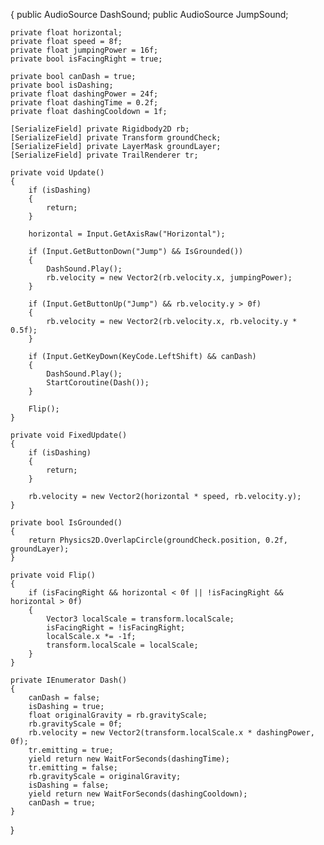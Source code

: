 {
    public AudioSource DashSound;
    public AudioSource JumpSound;

    private float horizontal;
    private float speed = 8f;
    private float jumpingPower = 16f;
    private bool isFacingRight = true;

    private bool canDash = true;
    private bool isDashing;
    private float dashingPower = 24f;
    private float dashingTime = 0.2f;
    private float dashingCooldown = 1f;

    [SerializeField] private Rigidbody2D rb;
    [SerializeField] private Transform groundCheck;
    [SerializeField] private LayerMask groundLayer;
    [SerializeField] private TrailRenderer tr;

    private void Update()
    {
        if (isDashing)
        {
            return;
        }

        horizontal = Input.GetAxisRaw("Horizontal");

        if (Input.GetButtonDown("Jump") && IsGrounded())
        {
            DashSound.Play();
            rb.velocity = new Vector2(rb.velocity.x, jumpingPower);
        }

        if (Input.GetButtonUp("Jump") && rb.velocity.y > 0f)
        {
            rb.velocity = new Vector2(rb.velocity.x, rb.velocity.y * 0.5f);
        }

        if (Input.GetKeyDown(KeyCode.LeftShift) && canDash)
        {
            DashSound.Play();
            StartCoroutine(Dash());
        }

        Flip();
    }

    private void FixedUpdate()
    {
        if (isDashing)
        {
            return;
        }

        rb.velocity = new Vector2(horizontal * speed, rb.velocity.y);
    }

    private bool IsGrounded()
    {
        return Physics2D.OverlapCircle(groundCheck.position, 0.2f, groundLayer);
    }

    private void Flip()
    {
        if (isFacingRight && horizontal < 0f || !isFacingRight && horizontal > 0f)
        {
            Vector3 localScale = transform.localScale;
            isFacingRight = !isFacingRight;
            localScale.x *= -1f;
            transform.localScale = localScale;
        }
    }

    private IEnumerator Dash()
    {
        canDash = false;
        isDashing = true;
        float originalGravity = rb.gravityScale;
        rb.gravityScale = 0f;
        rb.velocity = new Vector2(transform.localScale.x * dashingPower, 0f);
        tr.emitting = true;
        yield return new WaitForSeconds(dashingTime);
        tr.emitting = false;
        rb.gravityScale = originalGravity;
        isDashing = false;
        yield return new WaitForSeconds(dashingCooldown);
        canDash = true;
    }
}
